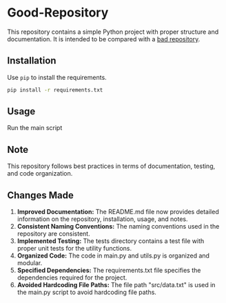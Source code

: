 # Good-Repository


This repository contains a simple Python project with proper structure and documentation. It is intended to be compared with a [bad repository](https://github.com/popoolaio/Bad-Repository).


## Installation

Use `pip` to install the requirements.

```sh
pip install -r requirements.txt
```

## Usage
Run the main script


## Note
This repository follows best practices in terms of documentation, testing, and code organization.


## Changes Made
1. **Improved Documentation:** The README.md file now provides detailed information on the repository, installation, usage, and notes.
2. **Consistent Naming Conventions:** The naming conventions used in the repository are consistent.
3. **Implemented Testing:** The tests directory contains a test file with proper unit tests for the utility functions.
4. **Organized Code:** The code in main.py and utils.py is organized and modular.
5. **Specified Dependencies:** The requirements.txt file specifies the dependencies required for the project.
6. **Avoided Hardcoding File Paths:** The file path "src/data.txt" is used in the main.py script to avoid hardcoding file paths.
